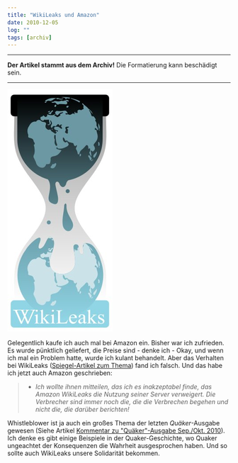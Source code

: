 ```yaml
---
title: "WikiLeaks und Amazon"
date: 2010-12-05
log: ""
tags: [archiv]
---
```

<hr><b>Der Artikel stammt aus dem Archiv!</b> Die Formatierung kann beschädigt sein.<hr>

![Wikileaks_logo.jpg](Wikileaks_logo.jpg)

Gelegentlich kaufe ich auch mal bei Amazon ein. Bisher war ich zufrieden. Es wurde p&uuml;nktlich geliefert, die Preise sind - denke ich - Okay, und wenn ich mal ein Problem hatte, wurde ich kulant behandelt.  Aber das Verhalten bei WikiLeaks (<a href="http://www.spiegel.de/netzwelt/netzpolitik/0,1518,732355,00.html">Spiegel-Artikel zum Thema</a>) fand ich falsch. Und das habe ich jetzt auch Amazon geschrieben:</p>
<!--break-->
<blockquote>
<ul>
    <li><em>Ich wollte ihnen mitteilen, das ich es inakzeptabel finde, das Amazon WikiLeaks die Nutzung seiner Server verweigert. Die Verbrecher sind immer noch die, die die Verbrechen begehen und nicht die, die dar&uuml;ber berichten!</em></li>
</ul>
</blockquote>
<p>Whistleblower ist ja auch ein gro&szlig;es Thema der letzten <i>Qu&auml;ker</i>-Ausgabe gewesen (Siehe Artikel <a href="http://www.the-independent-friend.de/?q=node/684">Kommentar zu &quot;Qu&auml;ker&quot;-Ausgabe Sep./Okt. 2010</a>). Ich denke es gibt einige Beispiele in der Quaker-Geschichte, wo Quaker ungeachtet der Konsequenzen die Wahrheit ausgesprochen haben. Und so sollte auch WikiLeaks unsere Solidarit&auml;t bekommen.</p>
